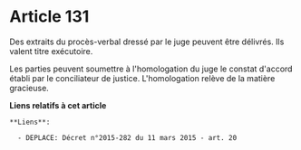 # Article 131

Des extraits du procès-verbal dressé par le juge peuvent être délivrés. Ils valent titre exécutoire.

Les parties peuvent soumettre à l'homologation du juge le constat d'accord établi par le conciliateur de justice.
L'homologation relève de la matière gracieuse.

**Liens relatifs à cet article**

	**Liens**:

	  - DEPLACE: Décret n°2015-282 du 11 mars 2015 - art. 20
